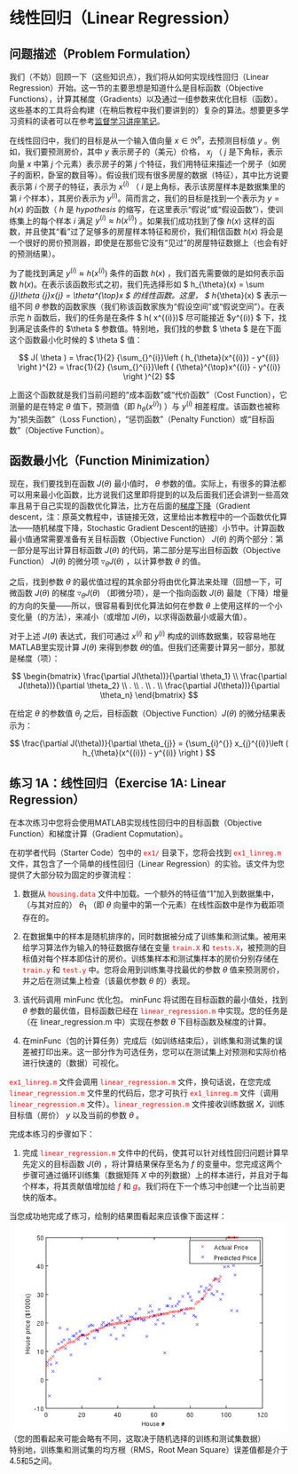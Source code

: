 # 线性回归（Linear Regression）  
## 问题描述（Problem Formulation）  
我们（不妨）回顾一下（这些知识点），我们将从如何实现线性回归（Linear Regression）开始。这一节的主要思想是知道什么是目标函数（Objective Functions），计算其梯度（Gradients）以及通过一组参数来优化目标（函数）。这些基本的工具将会构建（在稍后教程中我们要讲到的）复杂的算法。想要更多学习资料的读者可以在参考<a href="http://cs229.stanford.edu/notes/cs229-notes1.pdf">监督学习讲座笔记</a>。  

在线性回归中，我们的目标是从一个输入值向量 $x\in \Re^{n}$，去预测目标值 $y$ 。例如，我们要预测房价，其中 $y$ 表示房子的（美元）价格， $x_{j}$ （ $j$ 是下角标，表示向量 $x$ 中第 $j$ 个元素）表示房子的第 $j$ 个特征，我们用特征来描述一个房子（如房子的面积，卧室的数目等）。假设我们现有很多房屋的数据（特征），其中比方说要表示第 $i$ 个房子的特征，表示为 $x^{(i)}$ （ $i$ 是上角标，表示该房屋样本是数据集里的第 $i$ 个样本），其房价表示为 $y^{(i)}$。简而言之，我们的目标是找到一个表示为 $y = h\left ( x \right )$ 的函数（ $h$ 是 $hypothesis$ 的缩写，在这里表示“假说”或“假设函数”），使训练集上的每个样本 $i$ 满足 $y^{(i)} \approx h( x^{(i)})$ 。如果我们成功找到了像 $h(x)$ 这样的函数，并且使其“看”过了足够多的房屋样本特征和房价，我们相信函数 $h(x)$ 将会是一个很好的房价预测器，即使是在那些它没有“见过”的房屋特征数据上（也会有好的预测结果）。  

为了能找到满足 $y^{(i)} \approx h( x^{(i)})$ 条件的函数 $h(x)$ ，我们首先需要做的是如何表示函数 $h(x)$。在表示该函数形式之初，我们先选择形如 $ h_{\theta}(x) = \sum _{j}\theta _{j}x_{j} = \theta^{\top}x $ 的线性函数。这里， $ h_{\theta}(x) $ 表示一组不同 $\theta$ 参数的函数家族（我们称该函数家族为“假设空间”或“假说空间”）。在表示完 $h$ 函数后，我们的任务是在条件 $ h( x^{(i)})$ 尽可能接近 $y^{(i)} $ 下，找到满足该条件的 $\theta $ 参数值。特别地，我们找的参数 $ \theta $ 是在下面这个函数最小化时候的 $ \theta $ 值：  

$$
J( \theta ) = \frac{1}{2} {\sum_{}^{i}}\left ( h_{\theta}(x^{(i)}) - y^{(i)} \right )^{2} = \frac{1}{2} {\sum_{}^{i}}\left ( {\theta}^{\top}x^{(i)} - y^{(i)} \right )^{2}
$$  

上面这个函数就是我们当前问题的“成本函数”或“代价函数”（Cost Function），它测量的是在特定 $\theta$ 值下，预测值（即 $h_{\theta}(x^{(i)})$ ）与 $y^{(i)}$ 相差程度。该函数也被称为“损失函数”（Loss Function），“惩罚函数”（Penalty Function）或“目标函数”（Objective Function）。  

## 函数最小化（Function Minimization）  
现在，我们要找到在函数 $J(\theta)$ 最小值时， ${\theta}$ 参数的值。实际上，有很多的算法都可以用来最小化函数，比方说我们这里即将提到的以及后面我们还会讲到一些高效率且易于自己实现的函数优化算法，比方在后面的<a href="http://ufldl.stanford.edu/tutorial/supervised/OptimizationStochasticGradientDescent">梯度下降</a>（Gradient descent，注：原英文教程中，该链接无效，这里给出本教程中的一个函数优化算法——随机梯度下降，Stochastic Gradient Descent的链接）小节中。计算函数最小值通常需要准备有关目标函数（Objective Function） $J(\theta)$ 的两个部分：第一部分是写出计算目标函数 $J(\theta)$ 的代码，第二部分是写出目标函数（Objective Function） $J(\theta)$ 的微分项 $\triangledown _{\theta}J(\theta )$ ，以计算参数 $\theta$ 的值。  

之后，找到参数 $\theta$ 的最优值过程的其余部分将由优化算法来处理（回想一下，可微函数 $J(\theta)$ 的梯度 $\triangledown _{\theta}J(\theta )$ （即微分项），是一个指向函数 $J(\theta)$ 最陡（下降）增量的方向的矢量——所以，很容易看到优化算法如何在参数 $\theta$ 上使用这样的一个小变化量（的方法），来减小（或增加 $J(\theta)$，以求得函数最小或最大值）。  

对于上述 $J(\theta)$ 表达式，我们可通过 $x^{(i)}$ 和 $y^{(i)}$ 构成的训练数据集，较容易地在MATLAB里实现计算 $J(\theta)$ 来得到参数 $\theta$的值。但我们还需要计算另一部分，那就是梯度（项）：  

$$
\begin{bmatrix}
   \frac{\partial J(\theta))}{\partial \theta_1}
\\ \frac{\partial J(\theta))}{\partial \theta_2}
\\ .
\\ .
\\ .
\\ \frac{\partial J(\theta))}{\partial \theta_n}
\end{bmatrix}
$$  

在给定 $\theta$ 的参数值 $\theta_{j}$ 之后，目标函数（Objective Function）$J(\theta)$ 的微分结果表示为：  

$$
\frac{\partial J(\theta))}{\partial \theta_{j}} = {\sum_{i}^{}} x_{j}^{(i)}\left ( h_{\theta}(x^{(i)}) - y^{(i)} \right )
$$  


## 练习 1A：线性回归（Exercise 1A: Linear Regression）  
在本次练习中您将会使用MATLAB实现线性回归中的目标函数（Objective Function）和梯度计算（Gradient Copmutation）。  

在初学者代码（Starter Code）包中的 <font color=red>`ex1/`</font> 目录下，您将会找到 <font color=red>`ex1_linreg.m`</font> 文件，其包含了一个简单的线性回归（Linear Regression）的实验。该文件为您提供了大部分较为固定的步骤流程：  

1. 数据从 <font color=red>`housing.data`</font> 文件中加载。一个额外的特征值“1”加入到数据集中，（与其对应的） $\theta_{1}$ （即 $\theta$ 向量中的第一个元素）在线性函数中是作为截距项存在的。  

2. 在数据集中的样本是随机排序的，同时数据被分成了训练集和测试集。被用来给学习算法作为输入的特征数据存储在变量 <font color=red>`train.X`</font> 和 <font color=red>`tests.X`</font>，被预测的目标值对每个样本即估计的房价。训练集样本和测试集样本的房价分别存储在 <font color=red>`train.y`</font> 和 <font color=red>`test.y`</font> 中。您将会用到训练集寻找最优的参数 $\theta$ 值来预测房价，并之后在测试集上检查（该最优参数 $\theta$ 的）表现。  

3. 该代码调用 minFunc 优化包。 minFunc 将试图在目标函数的最小值处，找到 $\theta$ 参数的最优值，目标函数已经在 <font color=red>`linear_regression.m`</font> 中实现。您的任务是（在 linear_regression.m 中）实现在参数 $\theta$ 下目标函数及梯度的计算。  

4. 在minFunc（包的计算任务）完成后（如训练结束后），训练集和测试集的误差被打印出来。这一部分作为可选任务，您可以在测试集上对预测和实际价格进行快速的（数据）可视化。  

<font color=red>`ex1_linreg.m`</font> 文件会调用 <font color=red>`linear_regression.m`</font> 文件，换句话说，在您完成 <font color=red>`linear_regression.m`</font> 文件里的代码后，您才可执行 <font color=red>`ex1_linreg.m`</font> 文件（调用 <font color=red>`linear_regression.m`</font> 文件）。<font color=red>`linear_regression.m`</font> 文件接收训练数据 $X$，训练目标值（房价） $y$ 以及当前的参数 $\theta$ 。  

完成本练习的步骤如下：  

1. 完成 <font color=red>`linear_regression.m`</font> 文件中的代码，使其可以针对线性回归问题计算早先定义的目标函数 $J(\theta)$ ，将计算结果保存至名为 $f$ 的变量中。您完成这两个步骤可通过循环训练集（数据矩阵 $X$ 中的列数据）上的样本进行，并且对于每个样本，将其贡献值增加给 <font color=red>$f$</font> 和 <font color=red>$g$</font>。我们将在下一个练习中创建一个比当前更快的版本。  

当您成功地完成了练习，绘制的结果图看起来应该像下面这样：  
<img src="./images/House_results.png">  
（您的图看起来可能会略有不同，这取决于随机选择的训练和测试集数据）  
特别地，训练集和测试集的均方根（RMS，Root Mean Square）误差值都是介于4.5和5之间。